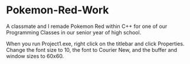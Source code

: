 # Pokemon-Red-Work
A classmate and I remade Pokemon Red within C++ for one of our Programming Classes in our senior year of high school.

When you run Project1.exe, right click on the titlebar and click Properties. Change the font size to 10, the font to Courier New, and the buffer and window sizes to 60x60.
